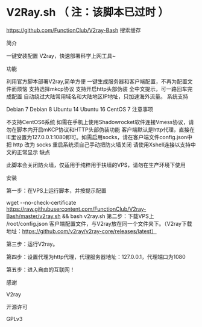 # V2Ray.sh （ 注：该脚本已过时 ）
https://github.com/FunctionClub/V2ray-Bash  搜索缓存

简介

一键安装配置 V2ray，快速部署科学上网工具~

功能

利用官方脚本部署V2ray,简单方便
一键生成服务器和客户端配置，不再为配置文件而烦恼
支持选择mkcp协议
支持开启http头部伪装
全中文提示，可一路回车完成配置
自动绕过大陆常用域名和大陆地区IP地址，只加速海外流量。
系统支持

Debian 7
Debian 8
Ubuntu 14
Ubuntu 16
CentOS 7
注意事项

不支持CentOS6系统
如需在手机上使用Shadowrocket软件连接Vmess协议，请勿在脚本内开启mKCP协议和HTTP头部伪装功能
客户端默认是http代理，直接在IE里设置为127.0.0.1:1080即可。如需启用socks，请在客户端文件config.json中把 http 改为 socks
重启系统须自己手动把防火墙关闭
请使用Xshell连接以支持中文的正常显示
缺点

此脚本会关闭防火墙，仅适用于纯粹用于扶墙的VPS，请勿在生产环境下使用

安装

第一步：在VPS上运行脚本，并按提示配置

wget --no-check-certificate https://raw.githubusercontent.com/FunctionClub/V2ray-Bash/master/v2ray.sh && bash v2ray.sh
第二步：下载VPS上 /root/config.json 客户端配置文件，与V2ray放在同一个文件夹下。（V2ray下载地址：https://github.com/v2ray/v2ray-core/releases/latest）

第三步：运行V2ray。

第四步：设置代理为http代理，代理服务器地址：127.0.0.1，代理端口为1080

第五步：进入自由的互联网！

感谢

V2ray

开源许可

GPLv3
